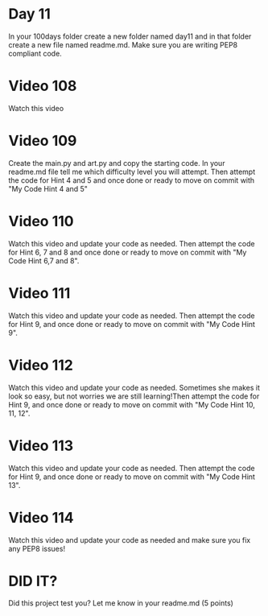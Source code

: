 # Day 11
In your 100days folder create a new folder named day11 and in that folder create a new file named readme.md. Make sure you are writing PEP8 compliant code.

# Video 108
Watch this video

# Video 109
Create the main.py and art.py and copy the starting code.  In your readme.md file tell me which difficulty level you will attempt. Then attempt the code for Hint 4 and 5 and once done or ready to move on commit with "My Code Hint 4 and 5"

# Video 110
Watch this video and update your code as needed. Then attempt the code for Hint 6, 7 and 8 and once done or ready to move on commit with "My Code Hint 6,7 and 8".

# Video 111
Watch this video and update your code as needed. Then attempt the code for Hint 9, and once done or ready to move on commit with "My Code Hint 9".

# Video 112
Watch this video and update your code as needed. Sometimes she makes it look so easy, but not worries we are still learning!Then attempt the code for Hint 9, and once done or ready to move on commit with "My Code Hint 10, 11, 12".

# Video 113
Watch this video and update your code as needed. Then attempt the code for Hint 9, and once done or ready to move on commit with "My Code Hint 13".

# Video 114
Watch this video and update your code as needed and make sure you fix any PEP8 issues! 

# DID IT?
Did this project test you? Let me know in your readme.md (5 points)